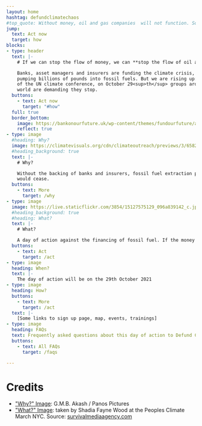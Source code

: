 ```yaml
---
layout: home
hashtag: defundclimatechaos
#top_quote: Without money, oil and gas companies  will not function. So lets stop the money flowing.
jump:
  text: Act now
  target: how
blocks:
- type: header
  text: |-
    # If we can stop the flow of money, we can **stop the flow of oil and gas**

    Banks, asset managers and insurers are funding the climate crisis,
    pumping billions of pounds into fossil fuels. But we are rising up: ahead of
    of the UN climate conference, on October 29<sup>th</sup> groups around the
    world are demanding they stop.
  buttons:
    - text: Act now
      target: "#how"
  full: true
  border_bottom:
    image: https://bankonourfuture.uk/wp-content/themes/fundourfuture/assets/images/money-border.gif
    reflect: true
- type: image
  #heading: Why?
  image: https://climatevisuals.org/cdn/climateoutreach/previews/3/6582ae48669f690738d153c2e8cde381/0/39a583367217fcee4ade0542cf340150/757.jpg
  #heading_background: true
  text: |-
    # Why?

    Without the backing of banks and insurers, fossil fuel extraction projects
    would cease.
  buttons:
    - text: More
      target: /why
- type: image
  image: https://live.staticflickr.com/3854/15127575129_096a839142_c.jpg
  #heading_background: true
  #heading: What?
  text: |-
    # What?

    A day of action against the financing of fossil fuel. If the money stops, they stop.
  buttons:
    - text: Act
      target: /act
- type: image
  heading: When?
  text: |-
    The day of action will be on the 29th October 2021
- type: image
  heading: How?
  buttons:
    - text: More
      target: /act
  text: |-
    [Some links to sign up page, map, events, trainings]
- type: image
  heading: FAQs
  text: Frequently asked questions about this day of action to Defund Climate Chaos
  buttons:
    - text: All FAQs
      target: /faqs

---
```

# Credits

* ["Why?" Image](https://climatevisuals.org/groupitem/20/):  G.M.B. Akash / Panos Pictures
* ["What?" Image](https://flic.kr/p/p3LM3R): taken by Shadia Fayne Wood at the Peoples Climate March NYC. Source: [survivalmediaagency.com](https://survivalmediaagency.com)
